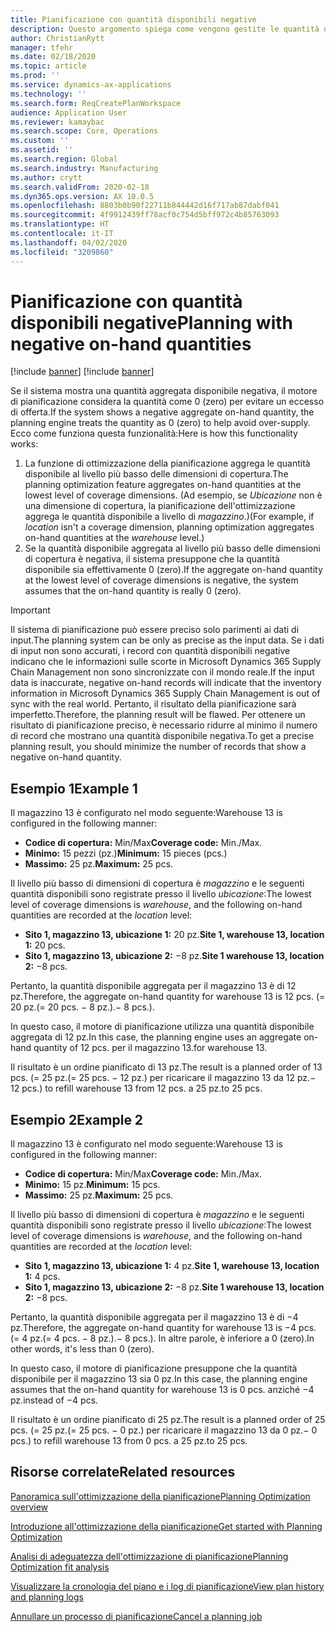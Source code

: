 ```yaml
---
title: Pianificazione con quantità disponibili negative
description: Questo argomento spiega come vengono gestite le quantità disponibili negative quando si utilizza l'ottimizzazione della pianificazione.
author: ChristianRytt
manager: tfehr
ms.date: 02/18/2020
ms.topic: article
ms.prod: ''
ms.service: dynamics-ax-applications
ms.technology: ''
ms.search.form: ReqCreatePlanWorkspace
audience: Application User
ms.reviewer: kamaybac
ms.search.scope: Core, Operations
ms.custom: ''
ms.assetid: ''
ms.search.region: Global
ms.search.industry: Manufacturing
ms.author: crytt
ms.search.validFrom: 2020-02-18
ms.dyn365.ops.version: AX 10.0.5
ms.openlocfilehash: 8803b0b90f22711b844442d16f717ab87dabf041
ms.sourcegitcommit: 4f9912439ff78acf0c754d5bff972c4b85763093
ms.translationtype: HT
ms.contentlocale: it-IT
ms.lasthandoff: 04/02/2020
ms.locfileid: "3209860"
---
```

# <a name="planning-with-negative-on-hand-quantities"></a><span data-ttu-id="59fef-103">Pianificazione con quantità disponibili negative</span><span class="sxs-lookup"><span data-stu-id="59fef-103">Planning with negative on-hand quantities</span></span>

[!include [banner](../../includes/preview-banner.md)]
[!include [banner](../../includes/banner.md)]

<span data-ttu-id="59fef-104">Se il sistema mostra una quantità aggregata disponibile negativa, il motore di pianificazione considera la quantità come 0 (zero) per evitare un eccesso di offerta.</span><span class="sxs-lookup"><span data-stu-id="59fef-104">If the system shows a negative aggregate on-hand quantity, the planning engine treats the quantity as 0 (zero) to help avoid over-supply.</span></span> <span data-ttu-id="59fef-105">Ecco come funziona questa funzionalità:</span><span class="sxs-lookup"><span data-stu-id="59fef-105">Here is how this functionality works:</span></span>

1. <span data-ttu-id="59fef-106">La funzione di ottimizzazione della pianificazione aggrega le quantità disponibile al livello più basso delle dimensioni di copertura.</span><span class="sxs-lookup"><span data-stu-id="59fef-106">The planning optimization feature aggregates on-hand quantities at the lowest level of coverage dimensions.</span></span> <span data-ttu-id="59fef-107">(Ad esempio, se *Ubicazione* non è una dimensione di copertura, la pianificazione dell'ottimizzazione aggrega le quantità disponibile a livello di *magazzino*.)</span><span class="sxs-lookup"><span data-stu-id="59fef-107">(For example, if *location* isn't a coverage dimension, planning optimization aggregates on-hand quantities at the *warehouse* level.)</span></span>
1. <span data-ttu-id="59fef-108">Se la quantità disponibile aggregata al livello più basso delle dimensioni di copertura è negativa, il sistema presuppone che la quantità disponibile sia effettivamente 0 (zero).</span><span class="sxs-lookup"><span data-stu-id="59fef-108">If the aggregate on-hand quantity at the lowest level of coverage dimensions is negative, the system assumes that the on-hand quantity is really 0 (zero).</span></span>

> [!IMPORTANT]
> <span data-ttu-id="59fef-109">Il sistema di pianificazione può essere preciso solo parimenti ai dati di input.</span><span class="sxs-lookup"><span data-stu-id="59fef-109">The planning system can be only as precise as the input data.</span></span> <span data-ttu-id="59fef-110">Se i dati di input non sono accurati, i record con quantità disponibili negative indicano che le informazioni sulle scorte in Microsoft Dynamics 365 Supply Chain Management non sono sincronizzate con il mondo reale.</span><span class="sxs-lookup"><span data-stu-id="59fef-110">If the input data is inaccurate, negative on-hand records will indicate that the inventory information in Microsoft Dynamics 365 Supply Chain Management is out of sync with the real world.</span></span> <span data-ttu-id="59fef-111">Pertanto, il risultato della pianificazione sarà imperfetto.</span><span class="sxs-lookup"><span data-stu-id="59fef-111">Therefore, the planning result will be flawed.</span></span> <span data-ttu-id="59fef-112">Per ottenere un risultato di pianificazione preciso, è necessario ridurre al minimo il numero di record che mostrano una quantità disponibile negativa.</span><span class="sxs-lookup"><span data-stu-id="59fef-112">To get a precise planning result, you should minimize the number of records that show a negative on-hand quantity.</span></span>

## <a name="example-1"></a><span data-ttu-id="59fef-113">Esempio 1</span><span class="sxs-lookup"><span data-stu-id="59fef-113">Example 1</span></span>

<span data-ttu-id="59fef-114">Il magazzino 13 è configurato nel modo seguente:</span><span class="sxs-lookup"><span data-stu-id="59fef-114">Warehouse 13 is configured in the following manner:</span></span>

- <span data-ttu-id="59fef-115">**Codice di copertura:** Min/Max</span><span class="sxs-lookup"><span data-stu-id="59fef-115">**Coverage code:** Min./Max.</span></span>
- <span data-ttu-id="59fef-116">**Minimo:** 15 pezzi (pz.)</span><span class="sxs-lookup"><span data-stu-id="59fef-116">**Minimum:** 15 pieces (pcs.)</span></span>
- <span data-ttu-id="59fef-117">**Massimo:** 25 pz.</span><span class="sxs-lookup"><span data-stu-id="59fef-117">**Maximum:** 25 pcs.</span></span>

<span data-ttu-id="59fef-118">Il livello più basso di dimensioni di copertura è *magazzino* e le seguenti quantità disponibili sono registrate presso il livello *ubicazione*:</span><span class="sxs-lookup"><span data-stu-id="59fef-118">The lowest level of coverage dimensions is *warehouse*, and the following on-hand quantities are recorded at the *location* level:</span></span>

- <span data-ttu-id="59fef-119">**Sito 1, magazzino 13, ubicazione 1:** 20 pz.</span><span class="sxs-lookup"><span data-stu-id="59fef-119">**Site 1, warehouse 13, location 1:** 20 pcs.</span></span>
- <span data-ttu-id="59fef-120">**Sito 1, magazzino 13, ubicazione 2:** &minus;8 pz.</span><span class="sxs-lookup"><span data-stu-id="59fef-120">**Site 1 warehouse 13, location 2:** &minus;8 pcs.</span></span>

<span data-ttu-id="59fef-121">Pertanto, la quantità disponibile aggregata per il magazzino 13 è di 12 pz.</span><span class="sxs-lookup"><span data-stu-id="59fef-121">Therefore, the aggregate on-hand quantity for warehouse 13 is 12 pcs.</span></span> <span data-ttu-id="59fef-122">(= 20 pz.</span><span class="sxs-lookup"><span data-stu-id="59fef-122">(= 20 pcs.</span></span> <span data-ttu-id="59fef-123">&minus; 8 pz.).</span><span class="sxs-lookup"><span data-stu-id="59fef-123">&minus; 8 pcs.).</span></span>

<span data-ttu-id="59fef-124">In questo caso, il motore di pianificazione utilizza una quantità disponibile aggregata di 12 pz.</span><span class="sxs-lookup"><span data-stu-id="59fef-124">In this case, the planning engine uses an aggregate on-hand quantity of 12 pcs.</span></span> <span data-ttu-id="59fef-125">per il magazzino 13.</span><span class="sxs-lookup"><span data-stu-id="59fef-125">for warehouse 13.</span></span>

<span data-ttu-id="59fef-126">Il risultato è un ordine pianificato di 13 pz.</span><span class="sxs-lookup"><span data-stu-id="59fef-126">The result is a planned order of 13 pcs.</span></span> <span data-ttu-id="59fef-127">(= 25 pz.</span><span class="sxs-lookup"><span data-stu-id="59fef-127">(= 25 pcs.</span></span> <span data-ttu-id="59fef-128">&minus; 12 pz.) per ricaricare il magazzino 13 da 12 pz.</span><span class="sxs-lookup"><span data-stu-id="59fef-128">&minus; 12 pcs.) to refill warehouse 13 from 12 pcs.</span></span> <span data-ttu-id="59fef-129">a 25 pz.</span><span class="sxs-lookup"><span data-stu-id="59fef-129">to 25 pcs.</span></span>

## <a name="example-2"></a><span data-ttu-id="59fef-130">Esempio 2</span><span class="sxs-lookup"><span data-stu-id="59fef-130">Example 2</span></span>

<span data-ttu-id="59fef-131">Il magazzino 13 è configurato nel modo seguente:</span><span class="sxs-lookup"><span data-stu-id="59fef-131">Warehouse 13 is configured in the following manner:</span></span>

- <span data-ttu-id="59fef-132">**Codice di copertura:** Min/Max</span><span class="sxs-lookup"><span data-stu-id="59fef-132">**Coverage code:** Min./Max.</span></span>
- <span data-ttu-id="59fef-133">**Minimo:** 15 pz.</span><span class="sxs-lookup"><span data-stu-id="59fef-133">**Minimum:** 15 pcs.</span></span>
- <span data-ttu-id="59fef-134">**Massimo:** 25 pz.</span><span class="sxs-lookup"><span data-stu-id="59fef-134">**Maximum:** 25 pcs.</span></span>

<span data-ttu-id="59fef-135">Il livello più basso di dimensioni di copertura è *magazzino* e le seguenti quantità disponibili sono registrate presso il livello *ubicazione*:</span><span class="sxs-lookup"><span data-stu-id="59fef-135">The lowest level of coverage dimensions is *warehouse*, and the following on-hand quantities are recorded at the *location* level:</span></span>

- <span data-ttu-id="59fef-136">**Sito 1, magazzino 13, ubicazione 1:** 4 pz.</span><span class="sxs-lookup"><span data-stu-id="59fef-136">**Site 1, warehouse 13, location 1:** 4 pcs.</span></span>
- <span data-ttu-id="59fef-137">**Sito 1, magazzino 13, ubicazione 2:** &minus;8 pz.</span><span class="sxs-lookup"><span data-stu-id="59fef-137">**Site 1 warehouse 13, location 2:** &minus;8 pcs.</span></span>

<span data-ttu-id="59fef-138">Pertanto, la quantità disponibile aggregata per il magazzino 13 è di &minus;4 pz.</span><span class="sxs-lookup"><span data-stu-id="59fef-138">Therefore, the aggregate on-hand quantity for warehouse 13 is &minus;4 pcs.</span></span> <span data-ttu-id="59fef-139">(= 4 pz.</span><span class="sxs-lookup"><span data-stu-id="59fef-139">(= 4 pcs.</span></span> <span data-ttu-id="59fef-140">&minus; 8 pz.).</span><span class="sxs-lookup"><span data-stu-id="59fef-140">&minus; 8 pcs.).</span></span> <span data-ttu-id="59fef-141">In altre parole, è inferiore a 0 (zero).</span><span class="sxs-lookup"><span data-stu-id="59fef-141">In other words, it's less than 0 (zero).</span></span>

<span data-ttu-id="59fef-142">In questo caso, il motore di pianificazione presuppone che la quantità disponibile per il magazzino 13 sia 0 pz.</span><span class="sxs-lookup"><span data-stu-id="59fef-142">In this case, the planning engine assumes that the on-hand quantity for warehouse 13 is 0 pcs.</span></span> <span data-ttu-id="59fef-143">anziché &minus;4 pz.</span><span class="sxs-lookup"><span data-stu-id="59fef-143">instead of &minus;4 pcs.</span></span>

<span data-ttu-id="59fef-144">Il risultato è un ordine pianificato di 25 pz.</span><span class="sxs-lookup"><span data-stu-id="59fef-144">The result is a planned order of 25 pcs.</span></span> <span data-ttu-id="59fef-145">(= 25 pz.</span><span class="sxs-lookup"><span data-stu-id="59fef-145">(= 25 pcs.</span></span> <span data-ttu-id="59fef-146">&minus; 0 pz.) per ricaricare il magazzino 13 da 0 pz.</span><span class="sxs-lookup"><span data-stu-id="59fef-146">&minus; 0 pcs.) to refill warehouse 13 from 0 pcs.</span></span> <span data-ttu-id="59fef-147">a 25 pz.</span><span class="sxs-lookup"><span data-stu-id="59fef-147">to 25 pcs.</span></span>

## <a name="related-resources"></a><span data-ttu-id="59fef-148">Risorse correlate</span><span class="sxs-lookup"><span data-stu-id="59fef-148">Related resources</span></span>

[<span data-ttu-id="59fef-149">Panoramica sull'ottimizzazione della pianificazione</span><span class="sxs-lookup"><span data-stu-id="59fef-149">Planning Optimization overview</span></span>](planning-optimization-overview.md)

[<span data-ttu-id="59fef-150">Introduzione all'ottimizzazione della pianificazione</span><span class="sxs-lookup"><span data-stu-id="59fef-150">Get started with Planning Optimization</span></span>](get-started.md)

[<span data-ttu-id="59fef-151">Analisi di adeguatezza dell'ottimizzazione di pianificazione</span><span class="sxs-lookup"><span data-stu-id="59fef-151">Planning Optimization fit analysis</span></span>](planning-optimization-fit-analysis.md)

[<span data-ttu-id="59fef-152">Visualizzare la cronologia del piano e i log di pianificazione</span><span class="sxs-lookup"><span data-stu-id="59fef-152">View plan history and planning logs</span></span>](plan-history-logs.md)

[<span data-ttu-id="59fef-153">Annullare un processo di pianificazione</span><span class="sxs-lookup"><span data-stu-id="59fef-153">Cancel a planning job</span></span>](cancel-planning-job.md)
